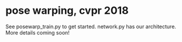 # pose warping, cvpr 2018

See posewarp_train.py to get started. network.py has our architecture. More details coming soon!